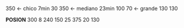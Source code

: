 350 <- chico       7min    30
350 <- mediano   23min  100
70   <- grande     130       130

**POSION**
300    8   240
150   25  375
20   130

